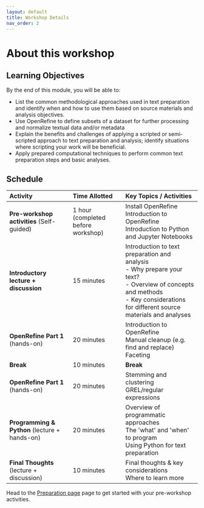 ```yaml
---
layout: default
title: Workshop Details
nav_order: 2
---
```


# About this workshop

## Learning Objectives
By the end of this module, you will be able to: 
* List the common methodological approaches used in text preparation and identify when and how to use them based on source materials and analysis objectives.
* Use OpenRefine to define subsets of a dataset for further processing and normalize textual data and/or metadata
* Explain the benefits and challenges of applying a scripted or semi-scripted approach to text preparation and analysis; identify situations where scripting your work will be beneficial.
* Apply prepared computational techniques to perform common text preparation steps and basic analyses.

## Schedule
|Activity|Time Allotted|Key Topics / Activities|
|:---|:---|:---|
|**Pre-workshop activities** (Self-guided)|1 hour (completed before workshop)|Install OpenRefine <br> Introduction to OpenRefine <br> Introduction to Python and Jupyter Notebooks|
|**Introductory lecture + discussion**|15 minutes|Introduction to text preparation and analysis <br> - Why prepare your text? <br> - Overview of concepts and methods <br> - Key considerations for different source materials and analyses|
|**OpenRefine Part 1** (hands-on)|20 minutes|Introduction to OpenRefine <br> Manual cleanup (e.g. find and replace) <br> Faceting|
|**Break**|10 minutes|**Break**|
|**OpenRefine Part 1** (hands-on)|20 minutes|Stemming and clustering <br> GREL/regular expressions|
|**Programming & Python** (lecture + hands-on) |20 minutes|Overview of programmatic approaches <br> The 'what' and 'when' to program <br> Using Python for text preparation|
|**Final Thoughts** (lecture + discussion)|10 minutes|Final thoughts & key considerations <br> Where to learn more |

Head to the [Preparation page](preparation) page to get started with your pre-workshop activities.


